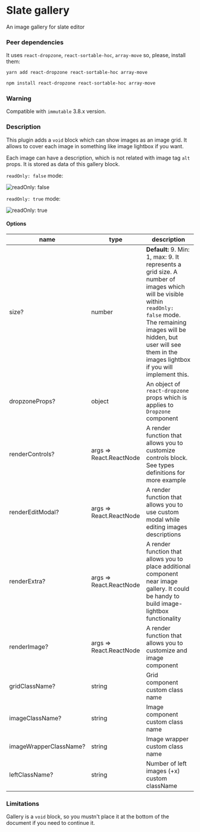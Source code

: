# Slate gallery
An image gallery for slate editor

### Peer dependencies
It uses `react-dropzone`, `react-sortable-hoc`, `array-move` so, please, install them:

```bash
yarn add react-dropzone react-sortable-hoc array-move
```

```bash
npm install react-dropzone react-sortable-hoc array-move
```

### Warning
Compatible with `immutable` 3.8.x version.

### Description
This plugin adds a `void` block which can show images as an image grid. It allows to cover each image in something like image lightbox if you want.

Each image can have a description, which is not related with image tag `alt` props. It is stored as data of this gallery block.

`readOnly: false` mode:

![readOnly: false](https://github.com/newsiberian/slate-plugins/blob/master/packages/slate-gallery/image.png?raw=true)

`readOnly: true` mode:

![readOnly: true](https://github.com/newsiberian/slate-plugins/blob/master/packages/slate-gallery/image.jpg?raw=true)

#### Options
|name|type|description|
|---|---|---|
|size?|number|**Default:** 9. Min: 1, max: 9. It represents a grid size. A number of images which will be visible within `readOnly: false` mode. The remaining images will be hidden, but user will see them in the images lightbox if you will implement this.| 
|dropzoneProps?|object|An object of `react-dropzone` props which is applies to `Dropzone` component|
|renderControls?|args => React.ReactNode|A render function that allows you to customize controls block. See types definitions for more example|
|renderEditModal?|args => React.ReactNode|A render function that allows you to use custom modal while editing images descriptions|
|renderExtra?|args => React.ReactNode|A render function that allows you to place additional component near image gallery. It could be handy to build image-lightbox functionality|
|renderImage?|args => React.ReactNode|A render function that allows you to customize and image component|
|gridClassName?|string|Grid component custom class name|
|imageClassName?|string|Image component custom class name|
|imageWrapperClassName?|string|Image wrapper custom class name|
|leftClassName?|string|Number of left images (+x) custom className|

### Limitations
Gallery is a `void` block, so you mustn't place it at the bottom of the document if you need to continue it.
 